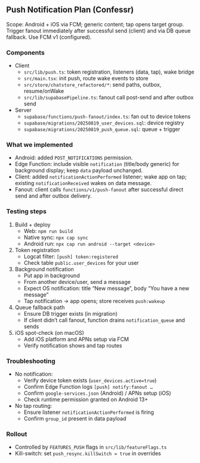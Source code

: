 ## Push Notification Plan (Confessr)

Scope: Android + iOS via FCM; generic content; tap opens target group. Trigger fanout immediately after successful send (client) and via DB queue fallback. Use FCM v1 (configured).

### Components
- Client
  - `src/lib/push.ts`: token registration, listeners (data, tap), wake bridge
  - `src/main.tsx`: init push, route wake events to store
  - `src/store/chatstore_refactored/*`: send paths, outbox, resume/onWake
  - `src/lib/supabasePipeline.ts`: fanout call post-send and after outbox send
- Server
  - `supabase/functions/push-fanout/index.ts`: fan out to device tokens
  - `supabase/migrations/20250819_user_devices.sql`: device registry
  - `supabase/migrations/20250819_push_queue.sql`: queue + trigger

### What we implemented
- Android: added `POST_NOTIFICATIONS` permission.
- Edge Function: include visible `notification` (title/body generic) for background display; keep `data` payload unchanged.
- Client: added `notificationActionPerformed` listener; wake app on tap; existing `notificationReceived` wakes on data message.
- Fanout: client calls `functions/v1/push-fanout` after successful direct send and after outbox delivery.

### Testing steps
1) Build + deploy
   - Web: `npm run build`
   - Native sync: `npx cap sync`
   - Android run: `npx cap run android --target <device>`
2) Token registration
   - Logcat filter: `[push] token:registered`
   - Check table `public.user_devices` for your user
3) Background notification
   - Put app in background
   - From another device/user, send a message
   - Expect OS notification: title “New message”, body “You have a new message”
   - Tap notification → app opens; store receives `push:wakeup`
4) Queue fallback path
   - Ensure DB trigger exists (in migration)
   - If client didn’t call fanout, function drains `notification_queue` and sends
5) iOS spot-check (on macOS)
   - Add iOS platform and APNs setup via FCM
   - Verify notification shows and tap routes

### Troubleshooting
- No notification:
  - Verify device token exists (`user_devices.active=true`)
  - Confirm Edge Function logs `[push] notify:fanout …`
  - Confirm `google-services.json` (Android) / APNs setup (iOS)
  - Check runtime permission granted on Android 13+
- No tap routing:
  - Ensure listener `notificationActionPerformed` is firing
  - Confirm `group_id` present in data payload

### Rollout
- Controlled by `FEATURES_PUSH` flags in `src/lib/featureFlags.ts`
- Kill-switch: set `push_resync.killSwitch = true` in overrides


